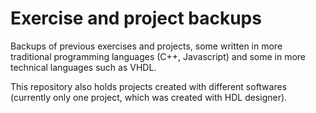 # Exercise and project backups

Backups of previous exercises and projects, some written in more traditional programming languages (C++, Javascript) and some in more technical languages such as VHDL.

This repository also holds projects created with different softwares (currently only one project, which was created with HDL designer).
